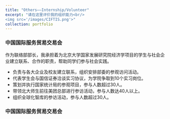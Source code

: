```yaml
---
title: "Others——Internship/Volunteer"
excerpt: "请在这里评价我的组织能力<br/>
<img src='/images/CIFTIS.png'>"
collection: portfolio
---
```


### 中国国际服务贸易交易会

作为联络部部长，我承担着为北京大学国家发展研究院经济学项目的学生与社会企业建立联系、合作的职责，帮助同学们参与社会实践。

- 负责与各大企业及校友建立联系，组织安排部委的参观访问活动。
- 代表学生会与国信证券洽谈实习协议，为学院争取到10个实习岗位。
- 策划并执行国家统计局的参观项目，参与人数超过30人。
- 带领北大师生前往美团总部进行参访活动，参与人数达40人以上。
- 组织全球化智库的参访活动，参与人数超过30人。

### 中国国际服务贸易交易会